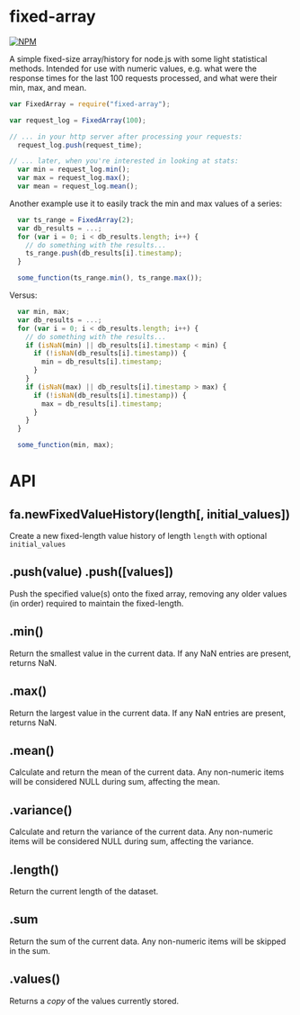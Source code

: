# fixed-array

[![NPM](https://nodei.co/npm/fixed-array.png)](https://nodei.co/npm/fixed-array/)

A simple fixed-size array/history for node.js with some light statistical methods. Intended for use with numeric values, e.g. what were the response times for the last 100 requests processed, and what were their min, max, and mean.

```javascript
var FixedArray = require("fixed-array");

var request_log = FixedArray(100);

// ... in your http server after processing your requests:
  request_log.push(request_time);

// ... later, when you're interested in looking at stats:
  var min = request_log.min();
  var max = request_log.max();
  var mean = request_log.mean();
```

Another example use it to easily track the min and max values of a series:
```javascript
  var ts_range = FixedArray(2);
  var db_results = ...;
  for (var i = 0; i < db_results.length; i++) {
    // do something with the results...
    ts_range.push(db_results[i].timestamp);
  }

  some_function(ts_range.min(), ts_range.max());
```

Versus:
```javascript
  var min, max;
  var db_results = ...;
  for (var i = 0; i < db_results.length; i++) {
    // do something with the results...
    if (isNaN(min) || db_results[i].timestamp < min) {
      if (!isNaN(db_results[i].timestamp)) {
        min = db_results[i].timestamp;
      }
    }
    if (isNaN(max) || db_results[i].timestamp > max) {
      if (!isNaN(db_results[i].timestamp)) {
        max = db_results[i].timestamp;
      }
    }
  }

  some_function(min, max);
```

API
=======

fa.newFixedValueHistory(length[, initial_values])
---

Create a new fixed-length value history of length `length` with optional `initial_values`

.push(value) .push([values])
---

Push the specified value(s) onto the fixed array, removing any older values (in order) required to maintain the fixed-length.

.min()
---

Return the smallest value in the current data. If any NaN entries are present, returns NaN.

.max()
---

Return the largest value in the current data. If any NaN entries are present, returns NaN.

.mean()
---

Calculate and return the mean of the current data. Any non-numeric items will be considered NULL during sum, affecting the mean.

.variance()
---

Calculate and return the variance of the current data. Any non-numeric items will be considered NULL during sum, affecting the variance.

.length()
---

Return the current length of the dataset.

.sum
---

Return the sum of the current data. Any non-numeric items will be skipped in the sum.

.values()
---

Returns a *copy* of the values currently stored.
